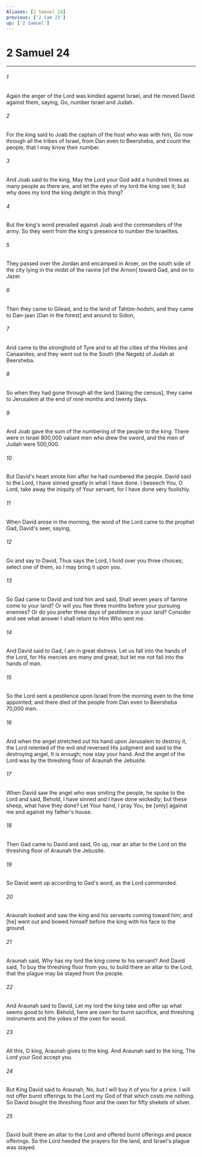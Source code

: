 ```yaml
---
Aliases: [2 Samuel 24]
previous: ['2 Sam 23']
up: ['2 Samuel']
---
```

# 2 Samuel 24

***














###### 1 






Again the anger of the Lord was kindled against Israel, and He moved David against them, saying, Go, number Israel and Judah. 













###### 2 






For the king said to Joab the captain of the host who was with him, Go now through all the tribes of Israel, from Dan even to Beersheba, and count the people, that I may know their number. 













###### 3 






And Joab said to the king, May the Lord your God add a hundred times as many people as there are, and let the eyes of my lord the king see it; but why does my lord the king delight in this thing? 













###### 4 






But the king's word prevailed against Joab and the commanders of the army. So they went from the king's presence to number the Israelites. 













###### 5 






They passed over the Jordan and encamped in Aroer, on the south side of the city lying in the midst of the ravine [of the Arnon] toward Gad, and on to Jazer. 













###### 6 






Then they came to Gilead, and to the land of Tahtim-hodshi, and they came to Dan-jaan [Dan in the forest] and around to Sidon, 













###### 7 






And came to the stronghold of Tyre and to all the cities of the Hivites and Canaanites; and they went out to the South (the Negeb) of Judah at Beersheba. 













###### 8 






So when they had gone through all the land [taking the census], they came to Jerusalem at the end of nine months and twenty days. 













###### 9 






And Joab gave the sum of the numbering of the people to the king. There were in Israel 800,000 valiant men who drew the sword, and the men of Judah were 500,000. 













###### 10 






But David's heart smote him after he had numbered the people. David said to the Lord, I have sinned greatly in what I have done. I beseech You, O Lord, take away the iniquity of Your servant, for I have done very foolishly. 













###### 11 






When David arose in the morning, the word of the Lord came to the prophet Gad, David's seer, saying, 













###### 12 






Go and say to David, Thus says the Lord, I hold over you three choices; select one of them, so I may bring it upon you. 













###### 13 






So Gad came to David and told him and said, Shall seven years of famine come to your land? Or will you flee three months before your pursuing enemies? Or do you prefer three days of pestilence in your land? Consider and see what answer I shall return to Him Who sent me. 













###### 14 






And David said to Gad, I am in great distress. Let us fall into the hands of the Lord, for His mercies are many _and_ great; but let me not fall into the hands of man. 













###### 15 






So the Lord sent a pestilence upon Israel from the morning even to the time appointed; and there died of the people from Dan even to Beersheba 70,000 men. 













###### 16 






And when the angel stretched out his hand upon Jerusalem to destroy it, the Lord relented of the evil _and_ reversed His judgment and said to the destroying angel, It is enough; now stay your hand. And the angel of the Lord was by the threshing floor of Araunah the Jebusite. 













###### 17 






When David saw the angel who was smiting the people, he spoke to the Lord and said, Behold, I have sinned and I have done wickedly; but these sheep, what have they done? Let Your hand, I pray You, be [only] against me and against my father's house. 













###### 18 






Then Gad came to David and said, Go up, rear an altar to the Lord on the threshing floor of Araunah the Jebusite. 













###### 19 






So David went up according to Gad's word, as the Lord commanded. 













###### 20 






Araunah looked and saw the king and his servants coming toward him; and [he] went out and bowed himself before the king with his face to the ground. 













###### 21 






Araunah said, Why has my lord the king come to his servant? And David said, To buy the threshing floor from you, to build there an altar to the Lord, that the plague may be stayed from the people. 













###### 22 






And Araunah said to David, Let my lord the king take and offer up what seems good to him. Behold, here are oxen for burnt sacrifice, and threshing instruments and the yokes of the oxen for wood. 













###### 23 






All this, O king, Araunah gives to the king. And Araunah said to the king, The Lord your God accept you. 













###### 24 






But King David said to Araunah, No, but I will buy it of you for a price. I will not offer burnt offerings to the Lord my God of that which costs me nothing. So David bought the threshing floor and the oxen for fifty shekels of silver. 













###### 25 






David built there an altar to the Lord and offered burnt offerings and peace offerings. So the Lord heeded the prayers for the land, and Israel's plague was stayed.
